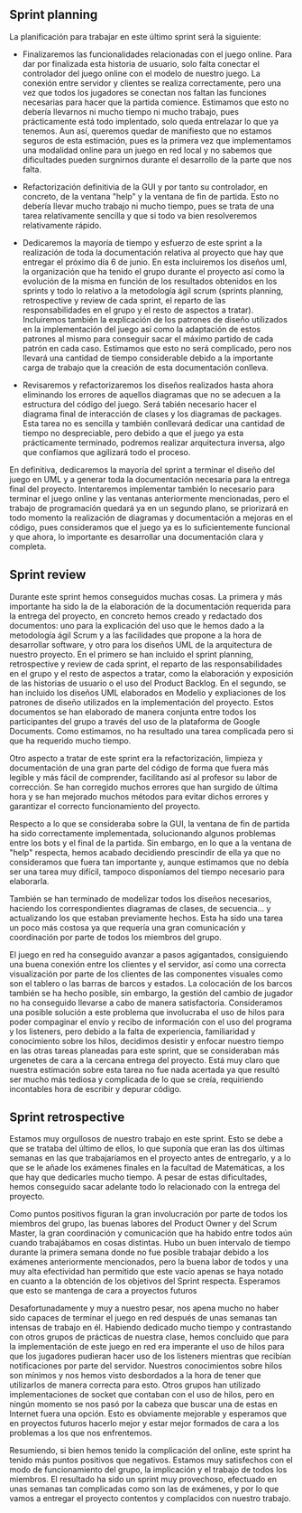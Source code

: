 ## Sprint planning

La planificación para trabajar en este último sprint será la siguiente:

- Finalizaremos las funcionalidades relacionadas con el juego online. Para dar por finalizada esta historia de usuario, solo falta conectar el controlador del juego online con el modelo de nuestro juego. La conexión entre servidor y clientes se realiza correctamente, pero una vez que todos los jugadores se conectan nos faltan las funciones necesarias para hacer que la partida comience. Estimamos que esto no debería llevarnos ni mucho tiempo ni mucho trabajo, pues prácticamente está todo implentado, solo queda entrelazar lo que ya tenemos. Aun así, queremos quedar de manifiesto que no estamos seguros de esta estimación, pues es la primera vez que implementamos una modalidad online para un juego en red local y no sabemos que dificultades pueden surgnirnos durante el desarrollo de la parte que nos falta.

- Refactorización definitivia de la GUI y por tanto su controlador, en concreto, de la ventana "help" y la ventana de fin de partida. Esto no debería llevar mucho trabajo ni mucho tiempo, pues se trata de una tarea relativamente sencilla y que si todo va bien resolveremos relativamente rápido. 

- Dedicaremos la mayoría de tiempo y esfuerzo de este sprint a la realización de toda la documentación relativa al proyecto que hay que entregar el próximo día 6 de junio. En esta incluiremos los diseños uml, la organización que ha tenido el grupo durante el proyecto así como la evolución de la misma en función de los resultados obtenidos en los sprints y todo lo relativo a la metodología ágil scrum (sprints planning, retrospective y review de cada sprint, el reparto de las responsabilidades en el grupo y el resto de aspectos a tratar). Incluiremos también la explicación de los patrones de diseño utilizados en la implementación del juego así como la adaptación de estos patrones al mismo para conseguir sacar el máximo partido de cada patrón en cada caso. Estimamos que esto no será complicado, pero nos llevará una cantidad de tiempo considerable debido a la importante carga de trabajo que la creación de esta documentación conlleva.  

- Revisaremos y refactorizaremos los diseños realizados hasta ahora eliminando los errores de aquellos diagramas que no se adecuen a la estructura del código del juego. Será tabién necesario hacer el diagrama final de interacción de clases y los diagramas de packages. Esta tarea no es sencilla y también conllevará dedicar una cantidad de tiempo no despreciable, pero debido a que el juego ya esta prácticamente terminado, podremos realizar arquitectura inversa, algo que confíamos que agilizará todo el proceso. 

En definitiva, dedicaremos la mayoría del sprint a terminar el diseño del juego en UML y a generar toda la documentación necesaria para la entrega final del proyecto. Intentaremos implementar también lo necesario para terminar el juego online y las ventanas anteriormente mencionadas, pero el trabajo de programación quedará ya en un segundo plano, se priorizará en todo momento la realización de diagramas y documentación a mejoras en el código, pues consideramos que el juego ya es lo suficientemente funcional y que ahora, lo importante es desarrollar una documentación clara y completa. 


## Sprint review

Durante este sprint hemos conseguidos muchas cosas. La primera y más importante ha sido la de la elaboración de la documentación requerida para la entrega del proyecto, en concreto hemos creado y redactado dos documentos: uno para la explicación del uso que le hemos dado a la metodología ágil Scrum y a las facilidades que propone a la hora de desarrollar software, y otro para los diseños UML de la arquitectura de nuestro proyecto. En el primero se han incluido el sprint planning, retrospective y review de cada sprint, el reparto de las responsabilidades en el grupo y el resto de aspectos a tratar, como la elaboración y exposición de las historias de usuario o el uso del Product Backlog. En el segundo, se han incluido los diseños UML elaborados en Modelio y expliaciones de los patrones de diseño utilizados en la implementación del proyecto. Estos documentos se han elaborado de manera conjunta entre todos los participantes del grupo a través del uso de la plataforma de Google Documents. Como estimamos, no ha resultado una tarea complicada pero si que ha requerido mucho tiempo.

Otro aspecto a tratar de este sprint era la refactorización, limpieza y documentación de una gran parte del código de forma que fuera más legible y más fácil de comprender, facilitando así al profesor su labor de corrección. Se han corregido muchos errores que han surgido de última hora y se han mejorado muchos métodos para evitar dichos errores y garantizar el correcto funcionamiento del proyecto.

Respecto a lo que se consideraba sobre la GUI, la ventana de fin de partida ha sido correctamente implementada, solucionando algunos problemas entre los bots y el final de la partida. Sin embargo, en lo que a la ventana de "help" respecta, hemos acabado decidiendo prescindir de ella ya que no consideramos que fuera tan importante y, aunque estimamos que no debía ser una tarea muy difícil, tampoco disponíamos del tiempo necesario para elaborarla.

También se han terminado de modelizar todos los diseños necesarios, haciendo los correspondientes diagramas de clases, de secuencia... y actualizando los que estaban previamente hechos. Esta ha sido una tarea un poco más costosa ya que requería una gran comunicación y coordinación por parte de todos los miembros del grupo.

El juego en red ha conseguido avanzar a pasos agigantados, consiguiendo una buena conexión entre los clientes y el servidor, así como una correcta visualización por parte de los clientes de las componentes visuales como son el tablero o las barras de barcos y estados. La colocación de los barcos también se ha hecho posible, sin embargo, la gestión del cambio de jugador no ha conseguido llevarse a cabo de manera satisfactoria. Consideramos una posible solución a este problema que involucraba el uso de hilos para poder compaginar el envío y recibo de información con el uso del programa y los listeners, pero debido a la falta de experiencia, familiaridad y conocimiento sobre los hilos, decidimos desistir y enfocar nuestro tiempo en las otras tareas planeadas para este sprint, que se consideraban más urgenetes de cara a la cercana entrega del proyecto. Está muy claro que nuestra estimación sobre esta tarea no fue nada acertada ya que resultó ser mucho más tediosa y complicada de lo que se creía, requiriendo incontables hora de escribir y depurar código.


## Sprint retrospective

Estamos muy orgullosos de nuestro trabajo en este sprint. Esto se debe a que se trataba del último de ellos, lo que suponía que eran las dos últimas semanas en las que trabajaríamos en el proyecto antes de entregarlo, y a lo que se le añade los exámenes finales en la facultad de Matemáticas, a los que hay que dedicarles mucho tiempo. A pesar de estas dificultades, hemos conseguido sacar adelante todo lo relacionado con la entrega del proyecto.

Como puntos positivos figuran la gran involucración por parte de todos los miembros del grupo, las buenas labores del Product Owner y del Scrum Master, la gran coordinación y comunicación que ha habido entre todos aún cuando trabajábamos en cosas distintas. Hubo un buen intervalo de tiempo durante la primera semana donde no fue posible trabajar debido a los exámenes anteriormente mencionados, pero la buena labor de todos y una muy alta efectividad han permitido que este vacío apenas se haya notado en cuanto a la obtención de los objetivos del Sprint respecta. Esperamos que esto se mantenga de cara a proyectos futuros

Desafortunadamente y muy a nuestro pesar, nos apena mucho no haber sido capaces de terminar el juego en red después de unas semanas tan intensas de trabajo en él. Habiendo dedicado mucho tiempo y contrastando con otros grupos de prácticas de nuestra clase, hemos concluido que para la implementación de este juego en red era imperante el uso de hilos para que los jugadores pudieran hacer uso de los listeners mientras que recibían notificaciones por parte del servidor. Nuestros conocimientos sobre hilos son mínimos y nos hemos visto desbordados a la hora de tener que utilizarlos de manera correcta para esto. Otros grupos han utilizado implementaciones de socket que contaban con el uso de hilos, pero en ningún momento se nos pasó por la cabeza que buscar una de estas en Internet fuera una opción. Esto es obviamente mejorable y esperamos que en proyectos futuros hacerlo mejor y estar mejor formados de cara a los problemas a los que nos enfrentemos.

Resumiendo, si bien hemos tenido la complicación del online, este sprint ha tenido más puntos positivos que negativos. Estamos muy satisfechos con el modo de funcionamiento del grupo, la implicación y el trabajo de todos los miembros. El resultado ha sido un sprint muy provechoso, efectuado en unas semanas tan complicadas como son las de exámenes, y por lo que vamos a entregar el proyecto contentos y complacidos con nuestro trabajo.
